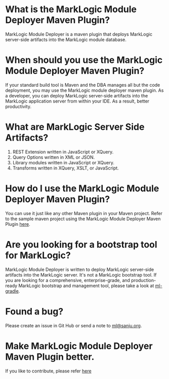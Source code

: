 # What is the MarkLogic Module Deployer Maven Plugin?

MarkLogic Module Deployer is a maven plugin that deploys MarkLogic server-side artifacts into the MarkLogic module database.

# When should you use the MarkLogic Module Deployer Maven Plugin?

If your standard build tool is Maven and the DBA manages all but the code deployment, you may use the MarkLogic module deployer maven plugin. As a developer, you can deploy MarkLogic server-side artifacts into the MarkLogic application server from within your IDE. As a result, better productivity.


# What are MarkLogic Server Side Artifacts?

1. REST Extension written in JavaScript or XQuery.
2. Query Options written in XML or JSON.
3. Library modules written in JavaScript or XQuery.
4. Transforms written in XQuery, XSLT, or JavaScript.

# How do I use the MarkLogic Module Deployer Maven Plugin?

You can use it just like any other Maven plugin in your Maven project. Refer to the sample maven project using the MarkLogic Module Deployer Maven Plugin [here](https://github.com/sanjuthomas/marklogic-module-deployer-sample-project).

# Are you looking for a bootstrap tool for MarkLogic?

MarkLogic Module Deployer is written to deploy MarkLogic server-side artifacts into the MarkLogic server. It's not a MarkLogic bootstrap tool. If you are looking for a comprehensive, enterprise-grade, and production-ready MarkLogic bootstrap and management tool, please take a look at [ml-gradle](https://github.com/rjrudin/ml-gradle).

# Found a bug?

Please create an issue in Git Hub or send a note to ml@sanju.org.

# Make MarkLogic Module Deployer Maven Plugin better.

If you like to contribute, please refer [here](https://github.com/sanjuthomas/marklogic-module-deployer/blob/master/CONTRIBUTING.md)
